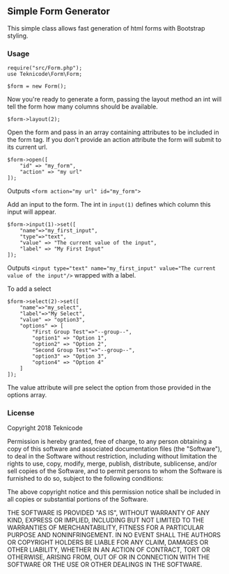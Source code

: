 ## Simple Form Generator

This simple class allows fast generation of html forms with Bootstrap styling.

### Usage

```
require("src/Form.php");
use Teknicode\Form\Form;

$form = new Form();
```

Now you're ready to generate a form, passing the layout method an int will tell the form how many columns should be available.

```
$form->layout(2);
```

Open the form and pass in an array containing attributes to be included in the form tag. If you don't provide an action attribute the form will submit to its current url.

```
$form->open([
    "id" => "my_form",
    "action" => "my url"
]);
```

Outputs `<form action="my url" id="my_form">`

Add an input to the form. The int in `input(1)` defines which column this input will appear.

```
$form->input(1)->set([
    "name"=>"my_first_input",
    "type"=>"text",
    "value" => "The current value of the input",
    "label" => "My First Input"
]);
```

Outputs `<input type="text" name="my_first_input" value="The current value of the input"/>` wrapped with a label.

To add a select

```
$form->select(2)->set([
    "name"=>"my_select",
    "label"=>"My Select",
    "value" => "option3",
    "options" => [
        "First Group Test"=>"--group--",
        "option1" => "Option 1",
        "option2" => "Option 2",
        "Second Group Test"=>"--group--",
        "option3" => "Option 3",
        "option4" => "Option 4"
    ]
]);
```

The value attribute will pre select the option from those provided in the options array.

### License

Copyright 2018 Teknicode

Permission is hereby granted, free of charge, to any person obtaining a copy of this software and associated documentation files (the "Software"), to deal in the Software without restriction, including without limitation the rights to use, copy, modify, merge, publish, distribute, sublicense, and/or sell copies of the Software, and to permit persons to whom the Software is furnished to do so, subject to the following conditions:

The above copyright notice and this permission notice shall be included in all copies or substantial portions of the Software.

THE SOFTWARE IS PROVIDED "AS IS", WITHOUT WARRANTY OF ANY KIND, EXPRESS OR IMPLIED, INCLUDING BUT NOT LIMITED TO THE WARRANTIES OF MERCHANTABILITY, FITNESS FOR A PARTICULAR PURPOSE AND NONINFRINGEMENT. IN NO EVENT SHALL THE AUTHORS OR COPYRIGHT HOLDERS BE LIABLE FOR ANY CLAIM, DAMAGES OR OTHER LIABILITY, WHETHER IN AN ACTION OF CONTRACT, TORT OR OTHERWISE, ARISING FROM, OUT OF OR IN CONNECTION WITH THE SOFTWARE OR THE USE OR OTHER DEALINGS IN THE SOFTWARE.